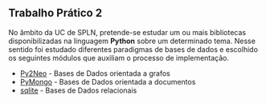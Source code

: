 ## Trabalho Prático 2

No âmbito da UC de SPLN, pretende-se estudar um ou mais bibliotecas disponibilizadas na linguagem **Python** sobre um determinado tema. Nesse sentido foi estudado diferentes paradigmas de bases de dados e escolhido os seguintes módulos que auxiliam o processo de implementação.
* [Py2Neo](Py2Neo/) - Bases de Dados orientada a grafos
* [PyMongo](PyMongo/) - Bases de Dados orientada a documentos
* [sqlite](sqlite/) - Bases de Dados relacionais